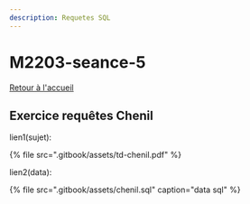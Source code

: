 ```yaml
---
description: Requetes SQL
---
```


# M2203-seance-5

[Retour à l'accueil](./)

## Exercice requêtes Chenil

lien1\(sujet\): 

{% file src=".gitbook/assets/td-chenil.pdf" %}

lien2\(data\): 

{% file src=".gitbook/assets/chenil.sql" caption="data sql" %}

